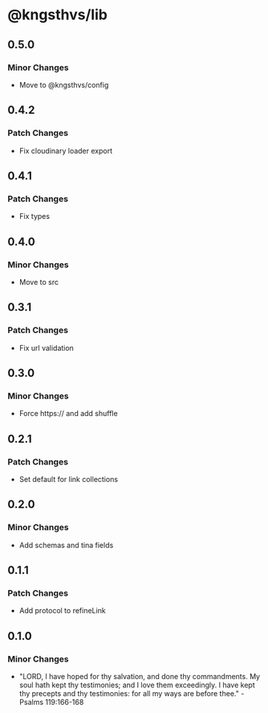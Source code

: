 # @kngsthvs/lib

## 0.5.0

### Minor Changes

- Move to @kngsthvs/config

## 0.4.2

### Patch Changes

- Fix cloudinary loader export

## 0.4.1

### Patch Changes

- Fix types

## 0.4.0

### Minor Changes

- Move to src

## 0.3.1

### Patch Changes

- Fix url validation

## 0.3.0

### Minor Changes

- Force https:// and add shuffle

## 0.2.1

### Patch Changes

- Set default for link collections

## 0.2.0

### Minor Changes

- Add schemas and tina fields

## 0.1.1

### Patch Changes

- Add protocol to refineLink

## 0.1.0

### Minor Changes

- "LORD, I have hoped for thy salvation, and done thy commandments. My soul hath kept thy testimonies; and I love them exceedingly. I have kept thy precepts and thy testimonies: for all my ways are before thee." - Psalms 119:166-168
